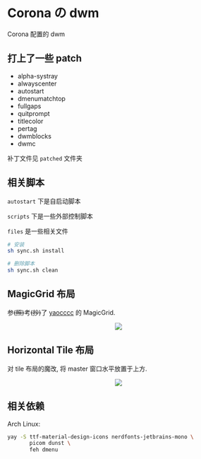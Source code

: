 # Corona の dwm

Corona 配置的 dwm

## 打上了一些 patch

- alpha-systray
- alwayscenter
- autostart
- dmenumatchtop
- fullgaps
- quitprompt
- titlecolor
- pertag
- dwmblocks
- dwmc

补丁文件见 `patched` 文件夹

## 相关脚本

`autostart` 下是自启动脚本

`scripts` 下是一些外部控制脚本

`files` 是一些相关文件

```bash
# 安装
sh sync.sh install

# 删除脚本
sh sync.sh clean
```

## MagicGrid 布局

参~~(照)~~考~~(抄)~~了 [yaocccc](https://github.com/yaocccc/dwm) 的 MagicGrid.

<center>
	<img
		src="https://corona-oss.oss-cn-qingdao.aliyuncs.com//img/2023-01-20_14-24-45.L88o4Jbz4.dwm-layout-grid.png"
	/>
</center>

## Horizontal Tile 布局

对 tile 布局的魔改, 将 master 窗口水平放置于上方.

<center>
	<img
		src="https://corona-oss.oss-cn-qingdao.aliyuncs.com//img/2023-01-20_14-26-00.IZ8BMiTgO.dwm-layout-htile.png"
	/>
</center>

## 相关依赖

Arch Linux:

```bash
yay -S ttf-material-design-icons nerdfonts-jetbrains-mono \
       picom dunst \
	   feh dmenu
```
